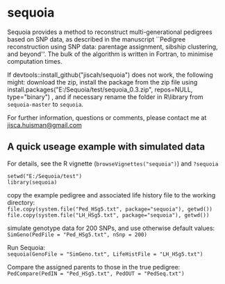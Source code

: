 # sequoia
Sequoia provides a method to reconstruct multi-generational pedigrees based on SNP data, as described in the manuscript ``Pedigree reconstruction using SNP data: parentage assignment, sibship clustering, and beyond''. The bulk of the algorithm is written in Fortran, to minimise computation times.

If devtools::install_github("jiscah/sequoia") does not work, the following might: download the zip, install the package from the zip file using 
install.packages("E:/Sequoia/test/sequoia_0.3.zip", repos=NULL, type="binary")
, and if necessary rename the folder in R\library from `sequoia-master` to `sequoia`.

For further information, questions or comments, please contact me at jisca.huisman@gmail.com


## A quick useage example with simulated data  
For details, see the R vignette (`browseVignettes("sequoia")`) and `?sequoia`

`setwd("E:/Sequoia/test")`  
`library(sequoia)`  

copy the example pedigree and associated life history file to the working directory:  
`file.copy(system.file("Ped_HSg5.txt", package="sequoia"), getwd())`  
`file.copy(system.file("LH_HSg5.txt", package="sequoia"), getwd())`  

simulate genotype data for 200 SNPs, and use otherwise default values:  
`SimGeno(PedFile = "Ped_HSg5.txt", nSnp = 200)`

Run Sequoia:  
`sequoia(GenoFile = "SimGeno.txt", LifeHistFile = "LH_HSg5.txt")`

Compare the assigned parents to those in the true pedigree:  
`PedCompare(PedIN = "Ped_HSg5.txt", PedOUT = "PedSeq.txt")`
